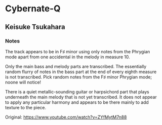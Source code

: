 # Cybernate-Q
## Keisuke Tsukahara

### Notes

The track appears to be in F♯ minor using only notes from the
Phrygian mode apart from one accidental in the melody in measure 10.

Only the main bass and melody parts are transcribed. The essentially
random flurry of notes in the bass part at the end of every eighth
measure is not transcribed. Pick random notes from the F♯ minor
Phrygian mode; noone will notice!

There is a quiet metallic-sounding guitar or harpsichord part that
plays underneath the main melody that is not yet transcribed. It
does not appear to apply any particular harmony and appears to
be there mainly to add texture to the piece.

Original: https://www.youtube.com/watch?v=ZYfMytM7n88
